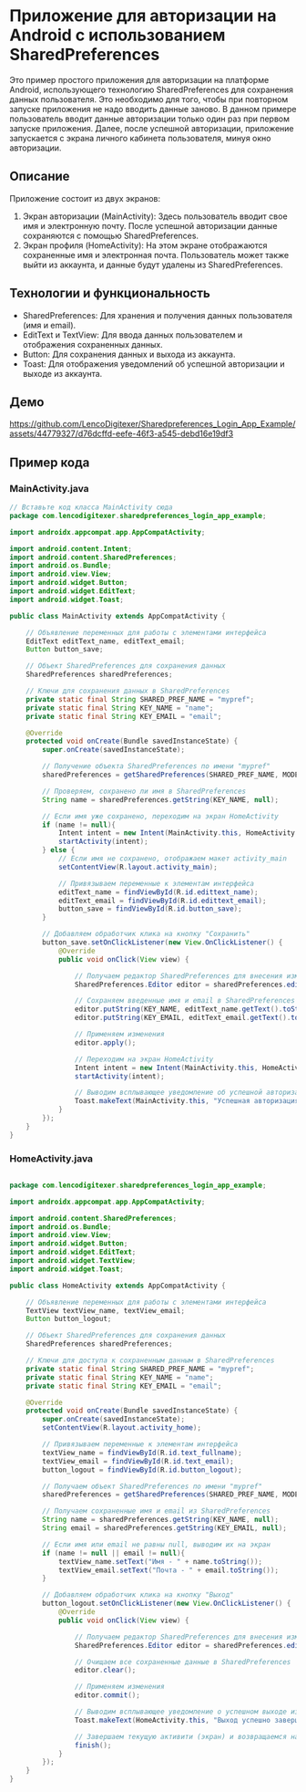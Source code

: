 # Приложение для авторизации на Android с использованием SharedPreferences

Это пример простого приложения для авторизации на платформе Android, использующего технологию SharedPreferences для сохранения данных пользователя.
Это необходимо для того, чтобы при повторном запуске приложения не надо вводить данные заново. В данном примере пользователь вводит данные авторизации только один раз при первом запуске приложения. Далее, после успешной авторизации, приложение запускается с экрана личного кабинета пользователя, минуя окно авторизации.

## Описание

Приложение состоит из двух экранов:
1. Экран авторизации (MainActivity): Здесь пользователь вводит свое имя и электронную почту. После успешной авторизации данные сохраняются с помощью SharedPreferences.
2. Экран профиля (HomeActivity): На этом экране отображаются сохраненные имя и электронная почта. Пользователь может также выйти из аккаунта, и данные будут удалены из SharedPreferences.

## Технологии и функциональность

- SharedPreferences: Для хранения и получения данных пользователя (имя и email).
- EditText и TextView: Для ввода данных пользователем и отображения сохраненных данных.
- Button: Для сохранения данных и выхода из аккаунта.
- Toast: Для отображения уведомлений об успешной авторизации и выходе из аккаунта.

## Демо
https://github.com/LencoDigitexer/Sharedpreferences_Login_App_Example/assets/44779327/d76dcffd-eefe-46f3-a545-debd16e19df3

## Пример кода

### MainActivity.java

```java
// Вставьте код класса MainActivity сюда
package com.lencodigitexer.sharedpreferences_login_app_example;

import androidx.appcompat.app.AppCompatActivity;

import android.content.Intent;
import android.content.SharedPreferences;
import android.os.Bundle;
import android.view.View;
import android.widget.Button;
import android.widget.EditText;
import android.widget.Toast;

public class MainActivity extends AppCompatActivity {

    // Объявление переменных для работы с элементами интерфейса
    EditText editText_name, editText_email;
    Button button_save;

    // Объект SharedPreferences для сохранения данных
    SharedPreferences sharedPreferences;

    // Ключи для сохранения данных в SharedPreferences
    private static final String SHARED_PREF_NAME = "mypref";
    private static final String KEY_NAME = "name";
    private static final String KEY_EMAIL = "email";

    @Override
    protected void onCreate(Bundle savedInstanceState) {
        super.onCreate(savedInstanceState);

        // Получение объекта SharedPreferences по имени "mypref"
        sharedPreferences = getSharedPreferences(SHARED_PREF_NAME, MODE_PRIVATE);

        // Проверяем, сохранено ли имя в SharedPreferences
        String name = sharedPreferences.getString(KEY_NAME, null);

        // Если имя уже сохранено, переходим на экран HomeActivity
        if (name != null){
            Intent intent = new Intent(MainActivity.this, HomeActivity.class);
            startActivity(intent);
        } else {
            // Если имя не сохранено, отображаем макет activity_main
            setContentView(R.layout.activity_main);

            // Привязываем переменные к элементам интерфейса
            editText_name = findViewById(R.id.edittext_name);
            editText_email = findViewById(R.id.edittext_email);
            button_save = findViewById(R.id.button_save);
        }

        // Добавляем обработчик клика на кнопку "Сохранить"
        button_save.setOnClickListener(new View.OnClickListener() {
            @Override
            public void onClick(View view) {

                // Получаем редактор SharedPreferences для внесения изменений
                SharedPreferences.Editor editor = sharedPreferences.edit();

                // Сохраняем введенные имя и email в SharedPreferences
                editor.putString(KEY_NAME, editText_name.getText().toString());
                editor.putString(KEY_EMAIL, editText_email.getText().toString());

                // Применяем изменения
                editor.apply();

                // Переходим на экран HomeActivity
                Intent intent = new Intent(MainActivity.this, HomeActivity.class);
                startActivity(intent);

                // Выводим всплывающее уведомление об успешной авторизации
                Toast.makeText(MainActivity.this, "Успешная авторизация", Toast.LENGTH_SHORT).show();
            }
        });
    }
}
```

### HomeActivity.java

```java

package com.lencodigitexer.sharedpreferences_login_app_example;

import androidx.appcompat.app.AppCompatActivity;

import android.content.SharedPreferences;
import android.os.Bundle;
import android.view.View;
import android.widget.Button;
import android.widget.EditText;
import android.widget.TextView;
import android.widget.Toast;

public class HomeActivity extends AppCompatActivity {

    // Объявление переменных для работы с элементами интерфейса
    TextView textView_name, textView_email;
    Button button_logout;

    // Объект SharedPreferences для сохранения данных
    SharedPreferences sharedPreferences;

    // Ключи для доступа к сохраненным данным в SharedPreferences
    private static final String SHARED_PREF_NAME = "mypref";
    private static final String KEY_NAME = "name";
    private static final String KEY_EMAIL = "email";

    @Override
    protected void onCreate(Bundle savedInstanceState) {
        super.onCreate(savedInstanceState);
        setContentView(R.layout.activity_home);

        // Привязываем переменные к элементам интерфейса
        textView_name = findViewById(R.id.text_fullname);
        textView_email = findViewById(R.id.text_email);
        button_logout = findViewById(R.id.button_logout);

        // Получаем объект SharedPreferences по имени "mypref"
        sharedPreferences = getSharedPreferences(SHARED_PREF_NAME, MODE_PRIVATE);

        // Получаем сохраненные имя и email из SharedPreferences
        String name = sharedPreferences.getString(KEY_NAME, null);
        String email = sharedPreferences.getString(KEY_EMAIL, null);

        // Если имя или email не равны null, выводим их на экран
        if (name != null || email != null){
            textView_name.setText("Имя - " + name.toString());
            textView_email.setText("Почта - " + email.toString());
        }

        // Добавляем обработчик клика на кнопку "Выход"
        button_logout.setOnClickListener(new View.OnClickListener() {
            @Override
            public void onClick(View view) {

                // Получаем редактор SharedPreferences для внесения изменений
                SharedPreferences.Editor editor = sharedPreferences.edit();

                // Очищаем все сохраненные данные в SharedPreferences
                editor.clear();

                // Применяем изменения
                editor.commit();

                // Выводим всплывающее уведомление о успешном выходе из аккаунта
                Toast.makeText(HomeActivity.this, "Выход успешно завершён", Toast.LENGTH_SHORT).show();

                // Завершаем текущую активити (экран) и возвращаемся назад
                finish();
            }
        });
    }
}

```
